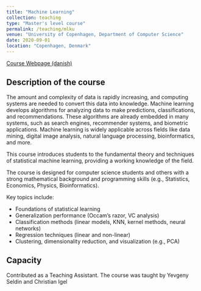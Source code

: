 ```yaml
---
title: "Machine Learning"
collection: teaching
type: "Master's level course"
permalink: /teaching/mlku
venue: "University of Copenhagen, Department of Computer Science"
date: 2020-09-01
location: "Copenhagen, Denmark"
---
```


[Course Webpage (danish)](https://kurser.ku.dk/course/ndak15007u/2020-2021)

## Description of the course
The amount and complexity of data is rapidly increasing, and computing systems are needed to convert this data into knowledge. Machine learning develops algorithms for analyzing data to make predictions, classifications, and recommendations. These algorithms are already embedded in many systems, such as search engines, recommender systems, and biometric applications. Machine learning is widely applicable across fields like data mining, digital image analysis, natural language processing, bioinformatics, and more.

This course introduces students to the fundamental theory and techniques of statistical machine learning, providing a working knowledge of the field.

The course is designed for computer science students and others with a strong mathematical background and programming skills (e.g., Statistics, Economics, Physics, Bioinformatics).

Key topics include:
- Foundations of statistical learning
- Generalization performance (Occam’s razor, VC analysis)
- Classification methods (linear models, KNN, kernel methods, neural networks)
- Regression techniques (linear and non-linear)
- Clustering, dimensionality reduction, and visualization (e.g., PCA)

## Capacity
Contributed as a Teaching Assistant. The course was taught by Yevgeny Seldin and Christian Igel